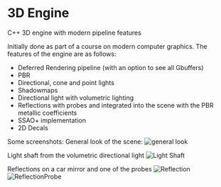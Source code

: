 # 3D Engine
 C++ 3D engine with modern pipeline features
 
 Initially done as part of a course on modern computer graphics.
 The features of the engine are as follows:
 
 - Deferred Rendering pipeline (with an option to see all Gbuffers)
 - PBR
 - Directional, cone and point lights
 - Shadowmaps
 - Directional light with volumetric lighting
 - Reflections with probes and integrated into the scene with the PBR metallic coefficients
 - SSAO+ implementation
 - 2D Decals

Some screenshots:
General look of the scene:
![general look](https://user-images.githubusercontent.com/12513993/177053606-dd3242be-38f3-49bb-8f19-eb916f808f32.PNG)

Light shaft from the volumetric directional light
![Light Shaft](https://user-images.githubusercontent.com/12513993/177052640-1f041150-b233-48fc-aab8-1ca6b34ee78e.PNG)

Reflections on a car mirror and one of the probes
![Reflection](https://user-images.githubusercontent.com/12513993/177052712-bf40cbf1-e9c1-4ba6-a532-466c989c1779.PNG)
![ReflectionProbe](https://user-images.githubusercontent.com/12513993/177052717-9d6148ce-d58f-400c-8784-829afce6b933.PNG)


